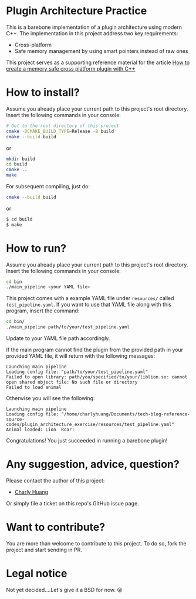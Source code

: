 # Plugin Architecture Practice

This is a barebone implementation of a plugin architecture using modern C++. The implementation in this project address two key requirements:
- Cross-platform
- Safe memory management by using smart pointers instead of raw ones

This project serves as a supporting reference material for the article [How to create a memory safe cross platform plugin with C++](https://megacephalo.github.io/posts/area-software-design/how_to_reate_a_memory_safe_cross_platform_plugin/)

# How to install?

Assume you already place your current path to this project's root directory. Insert the following commands in your console:

```bash
# Get to the root directory of this project
cmake -DCMAKE_BUILD_TYPE=Release -B build
cmake --build build
```

or

```bash
mkdir build
cd build
cmake ..
make 
```

For subsequent compiling, just do:

```bash
cmake --build build
```

or

```bash
$ cd build
$ make
```

# How to run?

Assume you already place your current path to this project's root directory. Insert the following commands in your console:

```bash
cd bin
./main_pipeline <your YAML file>
```

This project comes with a example YAML file under `resources/` called `test_pipeline.yaml`. If you want to use that YAML file along with this program, insert the command:

```bash
cd bin/
./main_pipeline path/to/your/test_pipeline.yaml
```

Update to your YAML file path accordingly.

If the main program cannot find the plugin from the provided path in your provided YAML file, it will return with the following messages:

```shell
Launching main pipeline
Loading config file: "path/to/your/test_pipeline.yaml"
Failed to open library: path/you/specified/to/your/liblion.so: cannot open shared object file: No such file or directory
Failed to load animal
```

Otherwise you will see the following:

```shell
Launching main pipeline
Loading config file: "/home/charlyhuang/Documents/tech-blog-reference-source-codes/plugin_architecture_exercise/resources/test_pipeline.yaml"
Animal loaded: Lion  Roar!
```

Congratulations! You just succeeded in running a barebone plugin!


# Any suggestion, advice, question?

Please contact the author of this project:

- [Charly Huang](mailto:charly.charlongo@gmail.com)

Or simply file a ticket on this repo's GitHub issue page.

# Want to contribute?

You are more than welcome to contribute to this project. To do so, fork the project and start sending in PR.

# Legal notice

Not yet decided....Let's give it a BSD for now. :stuck_out_tongue_closed_eyes: